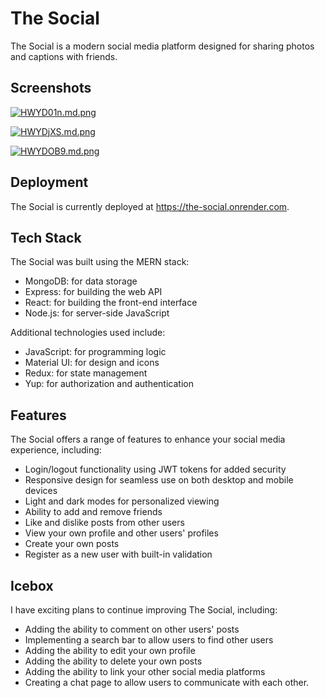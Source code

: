 # The Social

The Social is a modern social media platform designed for sharing photos and captions with friends.

## Screenshots

[![HWYD01n.md.png](https://iili.io/HWYD01n.md.png)](https://freeimage.host/i/HWYD01n)

[![HWYDjXS.md.png](https://iili.io/HWYDjXS.md.png)](https://freeimage.host/i/HWYDjXS)

[![HWYDOB9.md.png](https://iili.io/HWYDOB9.md.png)](https://freeimage.host/i/HWYDOB9)

## Deployment

The Social is currently deployed at https://the-social.onrender.com.

## Tech Stack

The Social was built using the MERN stack:
- MongoDB: for data storage
- Express: for building the web API
- React: for building the front-end interface
- Node.js: for server-side JavaScript

Additional technologies used include:
- JavaScript: for programming logic
- Material UI: for design and icons
- Redux: for state management
- Yup: for authorization and authentication

## Features

The Social offers a range of features to enhance your social media experience, including:

- Login/logout functionality using JWT tokens for added security
- Responsive design for seamless use on both desktop and mobile devices
- Light and dark modes for personalized viewing
- Ability to add and remove friends
- Like and dislike posts from other users
- View your own profile and other users' profiles
- Create your own posts
- Register as a new user with built-in validation

## Icebox

I have exciting plans to continue improving The Social, including:

- Adding the ability to comment on other users' posts
- Implementing a search bar to allow users to find other users
- Adding the ability to edit your own profile
- Adding the ability to delete your own posts
- Adding the ability to link your other social media platforms
- Creating a chat page to allow users to communicate with each other.